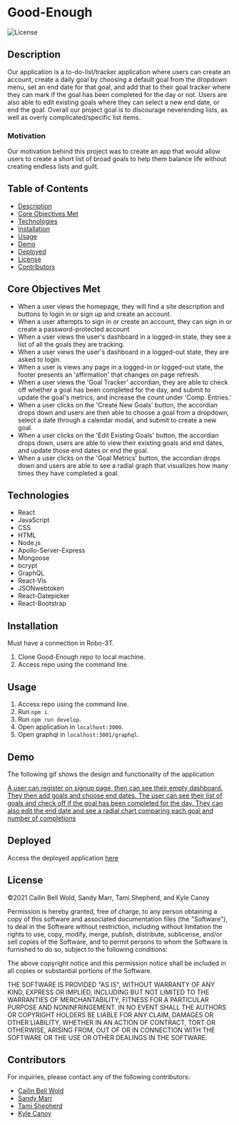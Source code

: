 # Good-Enough

![License](https://img.shields.io/badge/License-MIT-yellow.svg)

## Description

Our application is a to-do-list/tracker application where users can create an account, create a daily goal by choosing a default goal from the dropdown menu, set an end date for that goal, and add that to their goal tracker where they can mark if the goal has been completed for the day or not. Users are also able to edit existing goals where they can select a new end date, or end the goal. Overall our project goal is to discourage neverending lists, as well as overly complicated/specific list items.

### Motivation

Our motivation behind this project was to create an app that would allow users to create a short list of broad goals to help them balance life without creating endless lists and guilt.

## Table of Contents

- [Description](#description)
- [Core Objectives Met](#coreobjectivesmet)
- [Technologies](#technologies)
- [Installation](#installation)
- [Usage](#usage)
- [Demo](#demo)
- [Deployed](#deployed)
- [License](#license)
- [Contributors](#contributors)

## Core Objectives Met

- When a user views the homepage, they will find a site description and buttons to login in or sign up and create an account.
- When a user attempts to sign in or create an account, they can sign in or create a password-protected account
- When a user views the user's dashboard in a logged-in state, they see a list of all the goals they are tracking.
- When a user views the user's dashboard in a logged-out state, they are asked to login.
- When a user is views any page in a logged-in or logged-out state, the footer presents an 'affirmation' that changes on page refresh.
- When a user views the 'Goal Tracker' accordian, they are able to check off whether a goal has been completed for the day, and submit to update the goal's metrics, and increase the count under 'Comp. Entries.'
- When a user clicks on the 'Create New Goals' button, the accordian drops down and users are then able to choose a goal from a dropdown, select a date through a calendar modal, and submit to create a new goal.
- When a user clicks on the 'Edit Existing Goals' button, the accordian drops down, users are able to view their existing goals and end dates, and update those end dates or end the goal.
- When a user clicks on the 'Goal Metrics' button, the accordian drops down and users are able to see a radial graph that visualizes how many times they have completed a goal.

## Technologies

- React
- JavaScript
- CSS
- HTML
- Node.js
- Apollo-Server-Express
- Mongoose
- bcrypt
- GraphQL
- React-Vis
- JSONwebtoken
- React-Datepicker
- React-Bootstrap

## Installation

Must have a connection in Robo-3T.

1. Clone Good-Enough repo to local machine.
2. Access repo using the command line.

## Usage

1. Access repo using the command line.
2. Run `npm i`.
3. Run `npm run develop`.
4. Open application in `localhost:3000`.
5. Open graphql in `localhost:3001/graphql`.

## Demo

The following gif shows the design and functionality of the application

[A user can register on signup page, then can see their empty dashboard. They then add goals and choose end dates. The user can see their list of goals and check off if the goal has been completed for the day. They can also edit the end date and see a radial chart comparing each goal and number of completions](https://drive.google.com/file/d/14rSsymtoXFHl1RWJXZ45H35YBOSwP5zS/view)

## Deployed

Access the deployed application [here](https://good-enuff.herokuapp.com/dashboard)

## License

©2021 Cailin Bell Wold, Sandy Marr, Tami Shepherd, and Kyle Canoy

Permission is hereby granted, free of charge, to any person obtaining a copy of this software and associated documentation files (the "Software"), to deal in the Software without restriction, including without limitation the rights to use, copy, modify, merge, publish, distribute, sublicense, and/or sell copies of the Software, and to permit persons to whom the Software is furnished to do so, subject to the following conditions:

The above copyright notice and this permission notice shall be included in all copies or substantial portions of the Software.

THE SOFTWARE IS PROVIDED "AS IS", WITHOUT WARRANTY OF ANY KIND, EXPRESS OR IMPLIED, INCLUDING BUT NOT LIMITED TO THE WARRANTIES OF MERCHANTABILITY, FITNESS FOR A PARTICULAR PURPOSE AND NONINFRINGEMENT. IN NO EVENT SHALL THE AUTHORS OR COPYRIGHT HOLDERS BE LIABLE FOR ANY CLAIM, DAMAGES OR OTHER LIABILITY, WHETHER IN AN ACTION OF CONTRACT, TORT OR OTHERWISE, ARISING FROM, OUT OF OR IN CONNECTION WITH THE SOFTWARE OR THE USE OR OTHER DEALINGS IN THE SOFTWARE.

## Contributors

For inquiries, please contact any of the following contributors:

- [Cailin Bell Wold](https://github.com/CailinBellWold)
- [Sandy Marr](https://github.com/sandra-marr)
- [Tami Shepherd](https://github.com/Fett-Boba)
- [Kyle Canoy](https://github.com/jkcanoy)

